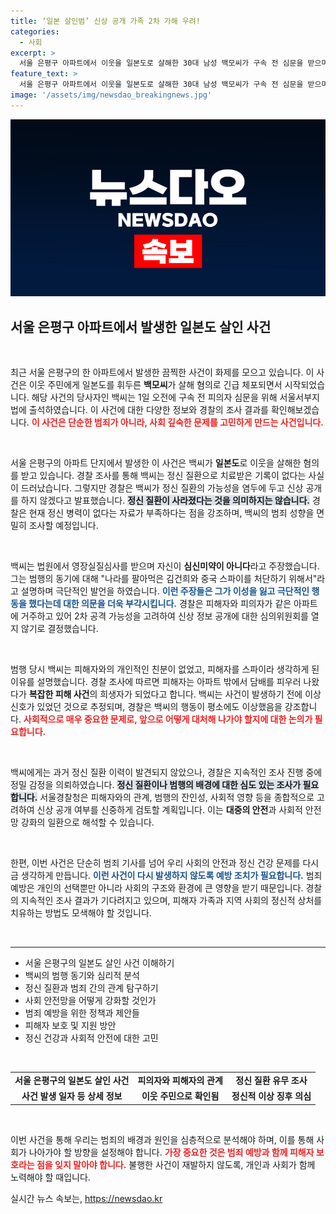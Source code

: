 ```yaml
---
title: ‘일본 살인범’ 신상 공개 가족 2차 가해 우려!
categories:
  - 사회
excerpt: >
  서울 은평구 아파트에서 이웃을 일본도로 살해한 30대 남성 백모씨가 구속 전 심문을 받으며 나는 심신 미약이 아니다라고 주장했다. 범행 동기는 국가적 음모라며 기이한 주장을 반복하고 있어, 그의 정신 상태에 대한 논란이 일고 있다.
feature_text: >
  서울 은평구 아파트에서 이웃을 일본도로 살해한 30대 남성 백모씨가 구속 전 심문을 받으며 나는 심신 미약이 아니다라고 주장했다. 범행 동기는 국가적 음모라며 기이한 주장을 반복하고 있어, 그의 정신 상태에 대한 논란이 일고 있다.
image: '/assets/img/newsdao_breakingnews.jpg'
---
```


<p><img src="/assets/img/newsdao_breakingnews.jpg" alt="cryptoinkorea 속보" /></p>

<h2 data-ke-size="size26">서울 은평구 아파트에서 발생한 일본도 살인 사건</h2>

<p data-ke-size="size16">&nbsp;</p>

<p>최근 서울 은평구의 한 아파트에서 발생한 끔찍한 사건이 화제를 모으고 있습니다. 이 사건은 이웃 주민에게 일본도를 휘두른 <strong>백모씨</strong>가 살해 혐의로 긴급 체포되면서 시작되었습니다. 해당 사건의 당사자인 백씨는 1일 오전에 구속 전 피의자 심문을 위해 서울서부지법에 출석하였습니다. 이 사건에 대한 다양한 정보와 경찰의 조사 결과를 확인해보겠습니다. <b><span style="color: #ee2323;">이 사건은 단순한 범죄가 아니라, 사회 깊숙한 문제를 고민하게 만드는 사건입니다.</span></b></p>

<p data-ke-size="size16">&nbsp;</p>

<p>서울 은평구의 아파트 단지에서 발생한 이 사건은 백씨가 <strong>일본도</strong>로 이웃을 살해한 혐의를 받고 있습니다. 경찰 조사를 통해 백씨는 정신 질환으로 치료받은 기록이 없다는 사실이 드러났습니다. 그렇지만 경찰은 백씨가 정신 질환의 가능성을 염두에 두고 신상 공개를 하지 않겠다고 발표했습니다. <b><span style="background-color: #21538527;">정신 질환이 사라졌다는 것을 의미하지는 않습니다.</span></b> 경찰은 현재 정신 병력이 없다는 자료가 부족하다는 점을 강조하며, 백씨의 범죄 성향을 면밀히 조사할 예정입니다. </p>

<p data-ke-size="size16">&nbsp;</p>

<p>백씨는 법원에서 영장실질심사를 받으며 자신이 <strong>심신미약이 아니다</strong>라고 주장했습니다. 그는 범행의 동기에 대해 "나라를 팔아먹은 김건희와 중국 스파이를 처단하기 위해서"라고 설명하며 극단적인 발언을 하였습니다. <b><span style="color: #1a5490;">이런 주장들은 그가 이성을 잃고 극단적인 행동을 했다는데 대한 의문을 더욱 부각시킵니다.</span></b> 경찰은 피해자와 피의자가 같은 아파트에 거주하고 있어 2차 공격 가능성을 고려하여 신상 정보 공개에 대한 심의위원회를 열지 않기로 결정했습니다.</p>

<p data-ke-size="size16">&nbsp;</p>

<p>범행 당시 백씨는 피해자와의 개인적인 친분이 없었고, 피해자를 스파이라 생각하게 된 이유를 설명했습니다. 경찰 조사에 따르면 피해자는 아파트 밖에서 담배를 피우러 나왔다가 <strong>복잡한 피해 사건</strong>의 희생자가 되었다고 합니다. 백씨는 사건이 발생하기 전에 이상 신호가 있었던 것으로 추정되며, 경찰은 백씨의 행동이 평소에도 이상했음을 강조합니다. <b><span style="color: #ee2323;">사회적으로 매우 중요한 문제로, 앞으로 어떻게 대처해 나가야 할지에 대한 논의가 필요합니다.</span></b></p>

<p data-ke-size="size16">&nbsp;</p>

<p>백씨에게는 과거 정신 질환 이력이 발견되지 않았으나, 경찰은 지속적인 조사 진행 중에 정밀 감정을 의뢰하였습니다. <b><span style="background-color: #21538527;">정신 질환이나 범행의 배경에 대한 심도 있는 조사가 필요합니다.</span></b> 서울경찰청은 피해자와의 관계, 범행의 잔인성, 사회적 영향 등을 종합적으로 고려하여 신상 공개 여부를 신중하게 검토할 계획입니다. 이는 <strong>대중의 안전</strong>과 사회적 안전망 강화의 일환으로 해석할 수 있습니다.</p>

<p data-ke-size="size16">&nbsp;</p>

<p>한편, 이번 사건은 단순히 범죄 기사를 넘어 우리 사회의 안전과 정신 건강 문제를 다시금 생각하게 만듭니다. <b><span style="color: #1a5490;">이런 사건이 다시 발생하지 않도록 예방 조치가 필요합니다.</span></b> 범죄 예방은 개인의 선택뿐만 아니라 사회의 구조와 환경에 큰 영향을 받기 때문입니다. 경찰의 지속적인 조사 결과가 기다려지고 있으며, 피해자 가족과 지역 사회의 정신적 상처를 치유하는 방법도 모색해야 할 것입니다.</p>

<p data-ke-size="size16">&nbsp;</p>

<hr>

<ul>
<li>서울 은평구의 일본도 살인 사건 이해하기</li>
<li>백씨의 범행 동기와 심리적 분석</li>
<li>정신 질환과 범죄 간의 관계 탐구하기</li>
<li>사회 안전망을 어떻게 강화할 것인가</li>
<li>범죄 예방을 위한 정책과 제안들</li>
<li>피해자 보호 및 지원 방안</li>
<li>정신 건강과 사회적 안전에 대한 고민</li>
</ul>

<p data-ke-size="size16">&nbsp;</p>

<table style="width: 100%; border-collapse: collapse;">
<tr>
<td style="text-align: center; height: 17px;"><b>서울 은평구의 일본도 살인 사건</b></td>
<td style="text-align: center; height: 17px;"><b>피의자와 피해자의 관계</b></td>
<td style="text-align: center; height: 17px;"><b>정신 질환 유무 조사</b></td>
</tr>
<tr>
<td style="text-align: center; height: 17px;"><b>사건 발생 일자 등 상세 정보</b></td>
<td style="text-align: center; height: 17px;"><b>이웃 주민으로 확인됨</b></td>
<td style="text-align: center; height: 17px;"><b>정신적 이상 징후 의심</b></td>
</tr>
</table>

<p data-ke-size="size16">&nbsp;</p>

<p>이번 사건을 통해 우리는 범죄의 배경과 원인을 심층적으로 분석해야 하며, 이를 통해 사회가 나아가야 할 방향을 설정해야 합니다. <b><span style="color: #ee2323;">가장 중요한 것은 범죄 예방과 함께 피해자 보호라는 점을 잊지 말아야 합니다.</span></b> 불행한 사건이 재발하지 않도록, 개인과 사회가 함께 노력해야 할 때입니다.</p>
실시간 뉴스 속보는, <a href="https://newsdao.kr" rel="dofollow">https://newsdao.kr</a>


